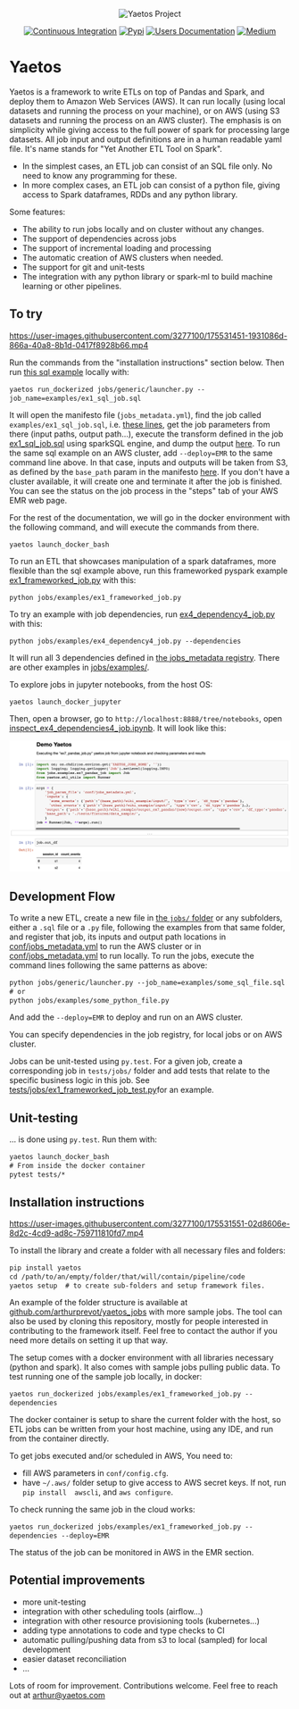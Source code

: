 <p align="center">
	<img src="./docs/images/logo_full.jpeg" alt="Yaetos Project" width="300" height="auto"/>
</p>

<div align="center">

[![Continuous Integration](https://github.com/arthurprevot/yaetos/actions/workflows/pythonapp.yml/badge.svg)](https://github.com/arthurprevot/yaetos/actions/workflows/pythonapp.yml)
[![Pypi](https://img.shields.io/pypi/v/yaetos.svg)](https://pypi.python.org/pypi/yaetos)
[![Users Documentation](https://img.shields.io/badge/-Users_Docs-blue?style=plastic&logo=readthedocs)](https://yaetos.readthedocs.io/en/latest/)
[![Medium](https://img.shields.io/badge/_-Medium-orange?style=plastic&logo=medium)](https://medium.com/@arthurprevot/yaetos-data-framework-description-ddc71caf6ce)

</div>

# Yaetos
Yaetos is a framework to write ETLs on top of Pandas and Spark, and deploy them to Amazon Web Services (AWS). It can run locally (using local datasets and running the process on your machine), or on AWS (using S3 datasets and running the process on an AWS cluster). The emphasis is on simplicity while giving access to the full power of spark for processing large datasets. All job input and output definitions are in a human readable yaml file. It's name stands for "Yet Another ETL Tool on Spark".
 - In the simplest cases, an ETL job can consist of an SQL file only. No need to know any programming for these.
 - In more complex cases, an ETL job can consist of a python file, giving access to Spark dataframes, RDDs and any python library.

Some features:
 * The ability to run jobs locally and on cluster without any changes.
 * The support of dependencies across jobs
 * The support of incremental loading and processing
 * The automatic creation of AWS clusters when needed.
 * The support for git and unit-tests
 * The integration with any python library or spark-ml to build machine learning or other pipelines.

## To try

https://user-images.githubusercontent.com/3277100/175531451-1931086d-866a-40a8-8b1d-0417f8928b66.mp4

Run the commands from the "installation instructions" section below. Then run [this sql example](jobs/examples/ex1_sql_job.sql) locally with:

    yaetos run_dockerized jobs/generic/launcher.py --job_name=examples/ex1_sql_job.sql

It will open the manifesto file (`jobs_metadata.yml`), find the job called `examples/ex1_sql_job.sql`, i.e. [these lines](conf/jobs_metadata.yml#L7-L16), get the job parameters from there (input paths, output path...), execute the transform defined in the job [ex1_sql_job.sql](jobs/examples/ex1_sql_job.sql) using sparkSQL engine, and dump the output [here](conf/jobs_metadata.yml#L12). To run the same sql example on an AWS cluster, add `--deploy=EMR` to the same command line above. In that case, inputs and outputs will be taken from S3, as defined by the `base_path` param in the manifesto [here](conf/jobs_metadata.yml#L214). If you don't have a cluster available, it will create one and terminate it after the job is finished. You can see the status on the job process in the "steps" tab of your AWS EMR web page.

For the rest of the documentation, we will go in the docker environment with the following command, and will execute the commands from there.

    yaetos launch_docker_bash

To run an ETL that showcases manipulation of a spark dataframes, more flexible than the sql example above, run this frameworked pyspark example [ex1_frameworked_job.py](jobs/examples/ex1_frameworked_job.py) with this:

    python jobs/examples/ex1_frameworked_job.py

To try an example with job dependencies, run [ex4_dependency4_job.py](jobs/examples/ex4_dependency4_job.py) with this:

    python jobs/examples/ex4_dependency4_job.py --dependencies

It will run all 3 dependencies defined in [the jobs_metadata registry](conf/jobs_metadata.yml#L57-L87). There are other examples in [jobs/examples/](jobs/examples/).

To explore jobs in jupyter notebooks, from the host OS:

    yaetos launch_docker_jupyter

Then, open a browser, go to `http://localhost:8888/tree/notebooks`, open  [inspect_ex4_dependencies4_job.ipynb](notebooks/inspect_ex4_dependencies4_job.ipynb). It will look like this:

![jupyter demo](docs/images/Screenshot_2022-05-30_at_12.03.14.png)

## Development Flow

To write a new ETL, create a new file in [ the `jobs/` folder](jobs/) or any subfolders, either a `.sql` file or a `.py` file, following the examples from that same folder, and register that job, its inputs and output path locations in [conf/jobs_metadata.yml](conf/jobs_metadata.yml) to run the AWS cluster or in [conf/jobs_metadata.yml](conf/jobs_metadata.yml) to run locally. To run the jobs, execute the command lines following the same patterns as above:

    python jobs/generic/launcher.py --job_name=examples/some_sql_file.sql
    # or
    python jobs/examples/some_python_file.py

And add the `--deploy=EMR` to deploy and run on an AWS cluster.

You can specify dependencies in the job registry, for local jobs or on AWS cluster.

Jobs can be unit-tested using `py.test`. For a given job, create a corresponding job in `tests/jobs/` folder and add tests that relate to the specific business logic in this job. See [tests/jobs/ex1_frameworked_job_test.py](tests/jobs/ex1_frameworked_job_test.py)for an example.

## Unit-testing
... is done using `py.test`. Run them with:

    yaetos launch_docker_bash
    # From inside the docker container
    pytest tests/*

## Installation instructions

https://user-images.githubusercontent.com/3277100/175531551-02d8606e-8d2c-4cd9-ad8c-759711810fd7.mp4

To install the library and create a folder with all necessary files and folders:

    pip install yaetos
    cd /path/to/an/empty/folder/that/will/contain/pipeline/code
    yaetos setup  # to create sub-folders and setup framework files.

An example of the folder structure is available at [github.com/arthurprevot/yaetos_jobs](https://github.com/arthurprevot/yaetos_jobs) with more sample jobs. The tool can also be used by cloning this repository, mostly for people interested in contributing to the framework itself. Feel free to contact the author if you need more details on setting it up that way.

The setup comes with a docker environment with all libraries necessary (python and spark). It also comes with sample jobs pulling public data. To test running one of the sample job locally, in docker:

    yaetos run_dockerized jobs/examples/ex1_frameworked_job.py --dependencies

The docker container is setup to share the current folder with the host, so ETL jobs can be written from your host machine, using any IDE, and run from the container directly.

To get jobs executed and/or scheduled in AWS, You need to:
 * fill AWS parameters in `conf/config.cfg`.
 * have `~/.aws/` folder setup to give access to AWS secret keys. If not, run `pip install  awscli`, and `aws configure`.

To check running the same job in the cloud works:

    yaetos run_dockerized jobs/examples/ex1_frameworked_job.py --dependencies --deploy=EMR

The status of the job can be monitored in AWS in the EMR section.

## Potential improvements

 * more unit-testing
 * integration with other scheduling tools (airflow...)
 * integration with other resource provisioning tools (kubernetes...)
 * adding type annotations to code and type checks to CI
 * automatic pulling/pushing data from s3 to local (sampled) for local development
 * easier dataset reconciliation
 * ...

Lots of room for improvement. Contributions welcome.
Feel free to reach out at arthur@yaetos.com
